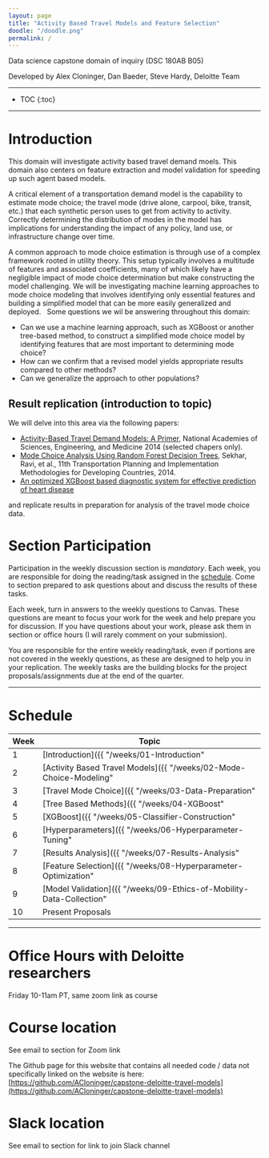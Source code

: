 ```yaml
---
layout: page
title: "Activity Based Travel Models and Feature Selection"
doodle: "/doodle.png"
permalink: /
---
```


Data science capstone domain of inquiry (DSC 180AB B05)

Developed by Alex Cloninger, Dan Baeder, Steve Hardy, Deloitte Team

---
* TOC
{:toc}

---

# Introduction

This domain will investigate activity based travel demand moels.  This domain also centers on feature extraction and model validation for speeding up such agent based models.

A critical element of a transportation demand model is the capability to estimate mode choice; the travel mode (drive alone, carpool, bike, transit, etc.) that each synthetic person uses to get from activity to activity. Correctly determining the distribution of modes in the model has implications for understanding the impact of any policy, land use, or infrastructure change over time. 

A common approach to mode choice estimation is through use of a complex framework rooted in utility theory.  This setup typically involves a multitude of features and associated coefficients, many of which likely have a negligible impact of mode choice determination but make constructing the model challenging.  We will be investigating machine learning approaches to mode choice modeling that involves identifying only essential features and building a simplified model that can be more easily generalized and deployed.
 
Some questions we wil be answering throughout this domain:
- Can we use a machine learning approach, such as XGBoost or another tree-based method, to
construct a simplified mode choice model by identifying features that are most important to
determining mode choice?
- How can we confirm that a revised model yields appropriate results compared to other
methods?
- Can we generalize the approach to other populations?


## Result replication (introduction to topic)

We will delve into this area via the following papers:
- [Activity-Based Travel Demand Models: A Primer](http://onlinepubs.trb.org/onlinepubs/shrp2/SHRP2_C46.pdf), National Academies of Sciences, Engineering, and Medicine 2014  (selected chapers only).
- [Mode Choice Analysis Using Random Forest Decision Trees](https://www.sciencedirect.com/science/article/pii/S2352146516307347), Sekhar, Ravi, et al., 11th Transportation Planning and Implementation Methodologies for Developing Countries, 2014.
- [An optimized XGBoost based diagnostic system for effective prediction of heart disease](https://www.sciencedirect.com/science/article/pii/S1319157820304936)

and replicate results in preparation for analysis of the travel mode choice data.


# Section Participation

Participation in the weekly discussion section is *mandatory*. Each
week, you are responsible for doing the reading/task assigned in the
[schedule](#schedule). Come to section prepared to ask questions about
and discuss the results of these tasks.

Each week, turn in answers to the weekly questions to Canvas. These
questions are meant to focus your work for the week and help prepare
you for discussion. If you have questions about your work, please ask
them in section or office hours (I will rarely comment on your
submission).

You are responsible for the entire weekly reading/task, even if
portions are not covered in the weekly questions, as these are designed to help you in your replication. The weekly tasks are the building blocks for the project proposals/assignments due at the
end of the quarter.

---

# Schedule

|Week|Topic|
|--|--|
|1|[Introduction]({{ "/weeks/01-Introduction" | absolute_url }})|
|2|[Activity Based Travel Models]({{ "/weeks/02-Mode-Choice-Modeling" | absolute_url }})|
|3|[Travel Mode Choice]({{ "/weeks/03-Data-Preparation" | absolute_url }})|
|4|[Tree Based Methods]({{ "/weeks/04-XGBoost" | absolute_url }})|
|5|[XGBoost]({{ "/weeks/05-Classifier-Construction" | absolute_url }})|
|6|[Hyperparameters]({{ "/weeks/06-Hyperparameter-Tuning" | absolute_url }})|
|7|[Results Analysis]({{ "/weeks/07-Results-Analysis" | absolute_url }})|
|8|[Feature Selection]({{ "/weeks/08-Hyperparameter-Optimization" | absolute_url }})|
|9|[Model Validation]({{ "/weeks/09-Ethics-of-Mobility-Data-Collection" | absolute_url }})|
|10|Present Proposals|

---
# Office Hours with Deloitte researchers
Friday 10-11am PT, same zoom link as course

# Course location
See email to section for Zoom link

The Github page for this website that contains all needed code / data not specifically linked on the website is here: 
[https://github.com/ACloninger/capstone-deloitte-travel-models](https://github.com/ACloninger/capstone-deloitte-travel-models)

# Slack location
See email to section for link to join Slack channel






